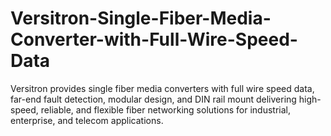 # Versitron-Single-Fiber-Media-Converter-with-Full-Wire-Speed-Data
Versitron provides single fiber media converters with full wire speed data, far-end fault detection, modular design, and DIN rail mount delivering high-speed, reliable, and flexible fiber networking solutions for industrial, enterprise, and telecom applications.
